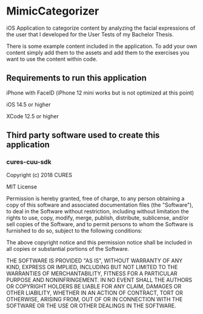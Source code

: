 # MimicCategorizer
iOS Application to categorize content by analyzing the facial expressions of the user that I developed for the User Tests of my Bachelor Thesis. 

There is some example content included in the application. To add your own content simply add them to the assets and add them to the exercises you want to use the
content within code. 

## Requirements to run this application
iPhone with FaceID (iPhone 12 mini works but is not optimized at this point)

iOS 14.5 or higher

XCode 12.5 or higher



## Third party software used to create this application

### cures-cuu-sdk

Copyright (c) 2018 CURES

MIT License

Permission is hereby granted, free of charge, to any person obtaining a copy
of this software and associated documentation files (the "Software"), to deal
in the Software without restriction, including without limitation the rights
to use, copy, modify, merge, publish, distribute, sublicense, and/or sell
copies of the Software, and to permit persons to whom the Software is
furnished to do so, subject to the following conditions:

The above copyright notice and this permission notice shall be included in all
copies or substantial portions of the Software.

THE SOFTWARE IS PROVIDED "AS IS", WITHOUT WARRANTY OF ANY KIND, EXPRESS OR
IMPLIED, INCLUDING BUT NOT LIMITED TO THE WARRANTIES OF MERCHANTABILITY,
FITNESS FOR A PARTICULAR PURPOSE AND NONINFRINGEMENT. IN NO EVENT SHALL THE
AUTHORS OR COPYRIGHT HOLDERS BE LIABLE FOR ANY CLAIM, DAMAGES OR OTHER
LIABILITY, WHETHER IN AN ACTION OF CONTRACT, TORT OR OTHERWISE, ARISING FROM,
OUT OF OR IN CONNECTION WITH THE SOFTWARE OR THE USE OR OTHER DEALINGS IN THE
SOFTWARE.
